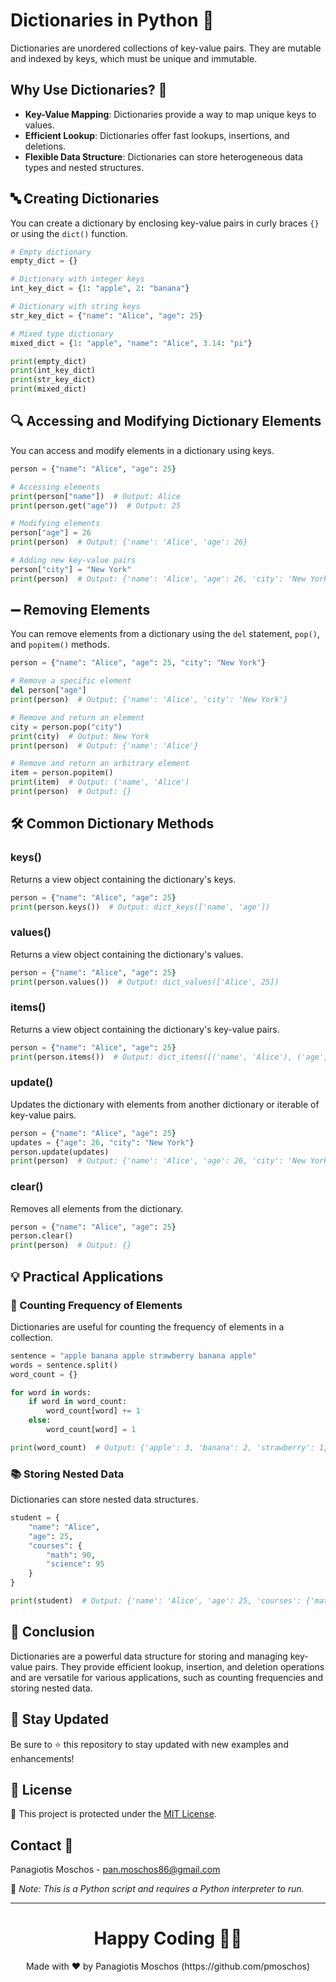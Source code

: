 
# Dictionaries in Python 🐍

Dictionaries are unordered collections of key-value pairs. They are mutable and indexed by keys, which must be unique and immutable.

## Why Use Dictionaries? 🤔

- **Key-Value Mapping**: Dictionaries provide a way to map unique keys to values.
- **Efficient Lookup**: Dictionaries offer fast lookups, insertions, and deletions.
- **Flexible Data Structure**: Dictionaries can store heterogeneous data types and nested structures.

## 🔤 Creating Dictionaries

You can create a dictionary by enclosing key-value pairs in curly braces `{}` or using the `dict()` function.

```python
# Empty dictionary
empty_dict = {}

# Dictionary with integer keys
int_key_dict = {1: "apple", 2: "banana"}

# Dictionary with string keys
str_key_dict = {"name": "Alice", "age": 25}

# Mixed type dictionary
mixed_dict = {1: "apple", "name": "Alice", 3.14: "pi"}

print(empty_dict)
print(int_key_dict)
print(str_key_dict)
print(mixed_dict)
```

## 🔍 Accessing and Modifying Dictionary Elements

You can access and modify elements in a dictionary using keys.

```python
person = {"name": "Alice", "age": 25}

# Accessing elements
print(person["name"])  # Output: Alice
print(person.get("age"))  # Output: 25

# Modifying elements
person["age"] = 26
print(person)  # Output: {'name': 'Alice', 'age': 26}

# Adding new key-value pairs
person["city"] = "New York"
print(person)  # Output: {'name': 'Alice', 'age': 26, 'city': 'New York'}
```

## ➖ Removing Elements

You can remove elements from a dictionary using the `del` statement, `pop()`, and `popitem()` methods.

```python
person = {"name": "Alice", "age": 25, "city": "New York"}

# Remove a specific element
del person["age"]
print(person)  # Output: {'name': 'Alice', 'city': 'New York'}

# Remove and return an element
city = person.pop("city")
print(city)  # Output: New York
print(person)  # Output: {'name': 'Alice'}

# Remove and return an arbitrary element
item = person.popitem()
print(item)  # Output: ('name', 'Alice')
print(person)  # Output: {}
```

## 🛠️ Common Dictionary Methods

### keys()

Returns a view object containing the dictionary's keys.

```python
person = {"name": "Alice", "age": 25}
print(person.keys())  # Output: dict_keys(['name', 'age'])
```

### values()

Returns a view object containing the dictionary's values.

```python
person = {"name": "Alice", "age": 25}
print(person.values())  # Output: dict_values(['Alice', 25])
```

### items()

Returns a view object containing the dictionary's key-value pairs.

```python
person = {"name": "Alice", "age": 25}
print(person.items())  # Output: dict_items([('name', 'Alice'), ('age', 25)])
```

### update()

Updates the dictionary with elements from another dictionary or iterable of key-value pairs.

```python
person = {"name": "Alice", "age": 25}
updates = {"age": 26, "city": "New York"}
person.update(updates)
print(person)  # Output: {'name': 'Alice', 'age': 26, 'city': 'New York'}
```

### clear()

Removes all elements from the dictionary.

```python
person = {"name": "Alice", "age": 25}
person.clear()
print(person)  # Output: {}
```

## 💡 Practical Applications

### 🔄 Counting Frequency of Elements

Dictionaries are useful for counting the frequency of elements in a collection.

```python
sentence = "apple banana apple strawberry banana apple"
words = sentence.split()
word_count = {}

for word in words:
    if word in word_count:
        word_count[word] += 1
    else:
        word_count[word] = 1

print(word_count)  # Output: {'apple': 3, 'banana': 2, 'strawberry': 1}
```

### 📚 Storing Nested Data

Dictionaries can store nested data structures.

```python
student = {
    "name": "Alice",
    "age": 25,
    "courses": {
        "math": 90,
        "science": 95
    }
}

print(student)  # Output: {'name': 'Alice', 'age': 25, 'courses': {'math': 90, 'science': 95}}
```

## 📜 Conclusion

Dictionaries are a powerful data structure for storing and managing key-value pairs. They provide efficient lookup, insertion, and deletion operations and are versatile for various applications, such as counting frequencies and storing nested data.

## 📢 Stay Updated

Be sure to ⭐ this repository to stay updated with new examples and enhancements!

## 📄 License
🔐 This project is protected under the [MIT License](https://mit-license.org/).

## Contact 📧
Panagiotis Moschos - pan.moschos86@gmail.com

🔗 *Note: This is a Python script and requires a Python interpreter to run.*

---

<h1 align=center>Happy Coding 👨‍💻 </h1>

<p align="center">
  Made with ❤️ by Panagiotis Moschos (https://github.com/pmoschos)
</p>

